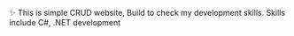  ✨ This is simple CRUD website, Build to check my development skills. 
 Skills include C#, .NET development
